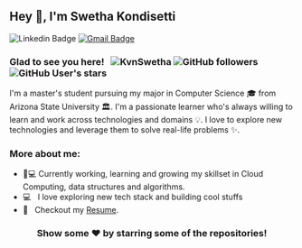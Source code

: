 ## Hey 👋, I'm Swetha Kondisetti


![Linkedin Badge](https://img.shields.io/badge/LinkedIn-blue?style=flat&logo=linkedin&labelColor=blue&link=https://www.linkedin.com/in/KvnSwetha/) [![Gmail Badge](https://img.shields.io/badge/Gmail-red?style=flat-square&logo=Gmail&logoColor=white&link=mailto:vkondise@asu.edu)](mailto:vkondise@asu.edu) 

### Glad to see you here! &nbsp; <img src="https://komarev.com/ghpvc/?username=KvnSwetha&label=Profile%20views&color=0e75b6&style=flat" alt="KvnSwetha" /> ![GitHub followers](https://img.shields.io/github/followers/KvnSwetha) ![GitHub User's stars](https://img.shields.io/github/stars/KvnSwetha)

I'm a master's student pursuing my major in Computer Science 🎓 from Arizona State University 🏛. I'm a passionate learner who's always willing to learn and work across technologies and domains 💡. I love to explore new technologies and leverage them to solve real-life problems ✨. 

### More about me:

- 👩💻 Currently working, learning and growing my skillset in Cloud Computing, data structures and algorithms.
- 💻 &nbsp; I love exploring new tech stack and building cool stuffs
- 📝 &nbsp; Checkout my [Resume]().



<div align="center">

### Show some ❤️ by starring some of the repositories!

</div>

